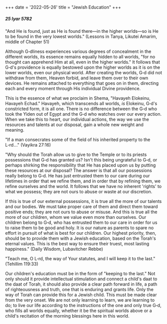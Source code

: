 +++
date = '2022-05-26'
title = "Jewish Education"
+++

##### 25 Iyar 5782

"And He is found, just as He is found there—in the higher worlds—so is He to be found in the very lowest worlds." (Lessons in Tanya, Likutei Amarim, middle of Chapter 51)

Although G‑dliness experiences various degrees of concealment in the different worlds, its essence remains equally hidden to all worlds, "for no thought can apprehend Him at all, even in the higher worlds." It follows that G‑d's providence is equally bestowed upon the higher worlds as it is on the lower worlds, even our physical world. After creating the worlds, G‑d did not withdraw from them, Heaven forbid, and leave them over to their own devices. He remains attached to everything that goes on in them, directing each and every moment through His individual Divine providence.

This is the essence of what we proclaim in Shema, "Havayeh Elokeinu, Havayeh Echad." Havayeh, which transcends all worlds, _is_ Elokeinu, G‑d's constricted form, it is all one. There is no difference between the G‑d who took the Yiden out of Egypt and the G‑d who watches over our every action. When we take this to heart, our individual actions, the way we use the resources and talents at our disposal, gain a whole new weight and meaning.

"If a man consecrates some of the field of his inherited property to the L‑rd ..." (Vayikra 27:16)

"Why should the Torah allow us to give to the Temple or to its priests possessions that G‑d has granted us? Isn't this being ungrateful to G‑d, or perhaps shirking the responsibility that He has placed upon us by putting these resources at our disposal? The answer is that all our possessions really belong to G‑d. He has just entrusted them to our care during our lifetimes in order that we refine them, and in order that by refining them, we refine ourselves and the world. It follows that we have no inherent 'rights' to what we possess; they are not ours to abuse or waste at our discretion.

If this is true of our external possessions, it is true all the more of our talents and our bodies. We must take proper care of them and direct them toward positive ends; they are not ours to abuse or misuse. And this is true all the more of our children, whom we value even more than ourselves. Our children belong to G‑d, who has entrusted them to our care in order for us to raise them to be good and holy. It is our nature as parents to spare no effort in pursuit of what is best for our children. Our highest priority, then, should be to provide them with a Jewish education, based on the Torah's eternal values. This is the best way to ensure their truest, most lasting happiness." (Daily Wisdom, Lubavitcher Rebbe)

"Teach me, O L‑rd, the way of Your statutes, and I will keep it to the last." (Tehillim 119:33)

Our children's education must be in the form of "keeping to the last." Not only should it provide intellectual stimulation and connect a child's daat to the daat of Torah, it should also provide a clear path forward in life, a path of righteousness and truth, one that is enduring and grants life. Only the way of Torah can provide this for a Jewish child. This must be made clear from the very onset. We are not only learning to learn, we are learning to do; to live our life according to the instructions of the one and only true G‑d, who fills all worlds equally, whether it be the spiritual worlds above or a child's recitation of the morning blessings here in this world.
